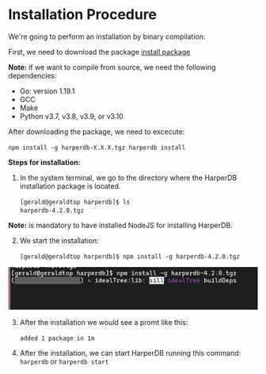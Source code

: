 # Installation Procedure
We're going to perform an installation by binary compilation:

First, we need to download the package [install package](https://products-harperdb-io.s3.us-east-2.amazonaws.com/index.html)

**Note:** if we want to compile from source, we need the following dependencies:

- Go: version 1.19.1
- GCC
- Make
- Python v3.7, v3.8, v3.9, or v3.10

After downloading the package, we need to excecute: 

``npm install -g harperdb-X.X.X.tgz harperdb install``

**Steps for installation:**
1. In the system terminal, we go to the directory where the HarperDB installation package is located.

    ``[gerald@geraldtop harperdb]$ ls``\
    ``harperdb-4.2.0.tgz``

**Note:** is mandatory to have installed NodeJS for installing HarperDB.

2. We start the installation:

    ``[gerald@geraldtop harperdb]$ npm install -g harperdb-4.2.0.tgz``

![Installation-process](./images/installation.png)

3. After the installation we would see a promt like this:
   
    ``added 1 package in 1m``

4. After the installation, we can start HarperDB running this command: ``harperdb`` or ``harperdb start``